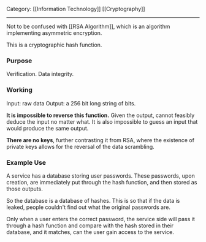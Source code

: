 Category: [[Information Technology]] [[Cryptography]]
___
Not to be confused with [[RSA Algorithm]], which is an algorithm implementing asymmetric encryption.

This is a cryptographic hash function. 
### Purpose
Verification. Data integrity.
### Working
Input: raw data
Output: a 256 bit long string of bits.

**It is impossible to reverse this function.** Given the output, cannot feasibly deduce the input no matter what. It is also impossible to guess an input that would produce the same output. 

**There are no keys**, further contrasting it from RSA, where the existence of private keys allows for the reversal of the data scrambling. 
### Example Use
A service has a database storing user passwords. These passwords, upon creation, are immediately put through the hash function, and then stored as those outputs. 

So the database is a database of hashes. This is so that if the data is leaked, people couldn't find out what the original passwords are. 

Only when a user enters the correct password, the service side will pass it through a hash function and compare with the hash stored in their database, and it matches, can the user gain access to the service. 

